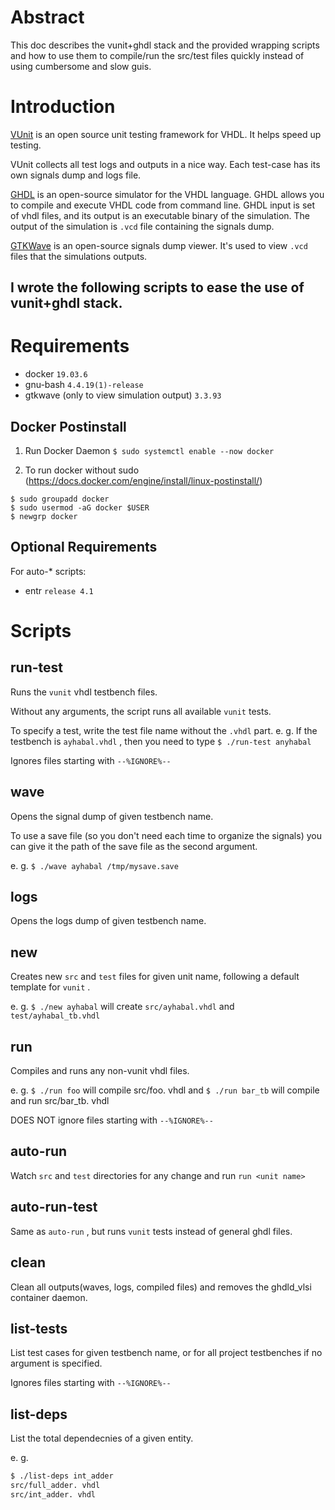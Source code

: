 # Abstract
This doc describes the vunit+ghdl stack and the provided wrapping scripts and how to use them to compile/run the src/test files quickly instead of using cumbersome and slow guis. 

# Introduction

[VUnit](https://vunit.github.io/about.html) is an open source unit testing framework for VHDL. It helps speed up testing. 

VUnit collects all test logs and outputs in a nice way. Each test-case has its own signals dump and logs file. 

[GHDL](https://github.com/ghdl/ghdl) is an open-source simulator for the VHDL language. GHDL allows you to compile and execute VHDL code from command line. GHDL input is set of vhdl files, and its output is an executable binary of the simulation. The output of the simulation is `.vcd` file containing the signals dump. 

[GTKWave](http://gtkwave.sourceforge.net/) is an open-source signals dump viewer. It's used to view `.vcd` files that the simulations outputs. 

I wrote the following scripts to ease the use of vunit+ghdl stack. 
---

# Requirements

* docker `19.03.6` 
* gnu-bash `4.4.19(1)-release` 
* gtkwave (only to view simulation output) `3.3.93` 

## Docker Postinstall

1. Run Docker Daemon
`$ sudo systemctl enable --now docker` 

2. To run docker without sudo (https://docs.docker.com/engine/install/linux-postinstall/)

``` 
$ sudo groupadd docker
$ sudo usermod -aG docker $USER
$ newgrp docker 
```

## Optional Requirements

For auto-* scripts: 

* entr `release 4.1` 

# Scripts

## run-test

Runs the `vunit` vhdl testbench files. 

Without any arguments, the script runs all available `vunit` tests. 

To specify a test, write the test file name without the `.vhdl` part. e. g. If the testbench is `ayhabal.vhdl` , then you need to type `$ ./run-test anyhabal` 

Ignores files starting with `--%IGNORE%--` 

## wave

Opens the signal dump of given testbench name. 

To use a save file (so you don't need each time to organize the signals) you can give it the path of the save file as the second argument. 

e. g. `$ ./wave ayhabal /tmp/mysave.save` 

## logs

Opens the logs dump of given testbench name. 

## new

Creates new `src` and `test` files for given unit name, following a default template for `vunit` . 

e. g. `$ ./new ayhabal` will create `src/ayhabal.vhdl` and `test/ayhabal_tb.vhdl` 

## run

Compiles and runs any non-vunit vhdl files. 

e. g. `$ ./run foo` will compile src/foo. vhdl
and `$ ./run bar_tb` will compile and run src/bar_tb. vhdl

DOES NOT ignore files starting with `--%IGNORE%--` 

## auto-run

Watch `src` and `test` directories for any change and run `run <unit name>` 

## auto-run-test

Same as `auto-run` , but runs `vunit` tests instead of general ghdl files. 

## clean

Clean all outputs(waves, logs, compiled files) and removes the ghdld_vlsi container daemon. 

## list-tests

List test cases for given testbench name, or for all project testbenches if no argument is specified. 

Ignores files starting with `--%IGNORE%--` 

## list-deps

List the total dependecnies of a given entity. 

e. g. 

``` sh
$ ./list-deps int_adder
src/full_adder. vhdl
src/int_adder. vhdl
```
